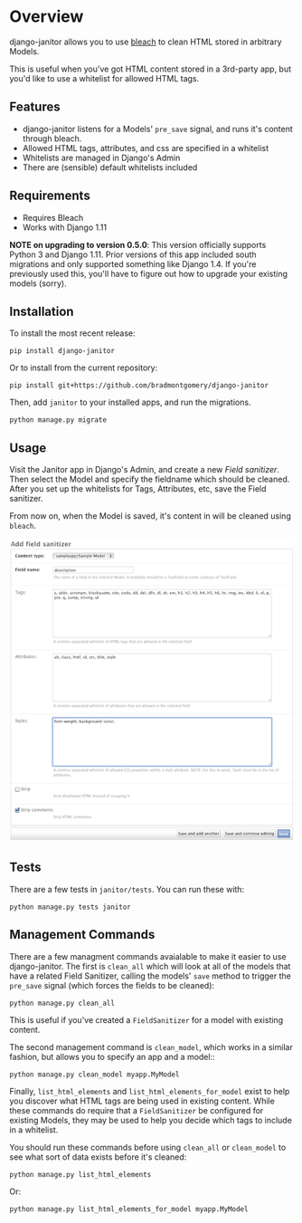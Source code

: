 Overview
========

django-janitor allows you to use [bleach](https://bleach.readthedocs.io/)
to clean HTML stored in arbitrary Models.

This is useful when you've got HTML content stored in a 3rd-party app, but
you'd like to use a whitelist for allowed HTML tags.

## Features

* django-janitor listens for a Models' `pre_save` signal, and runs it's content
  through bleach.
* Allowed HTML tags, attributes, and css are specified in a whitelist
* Whitelists are managed in Django's Admin
* There are (sensible) default whitelists included

## Requirements

* Requires Bleach
* Works with Django 1.11

**NOTE on upgrading to version 0.5.0**: This version officially supports
Python 3 and  Django 1.11. Prior versions of this app included south migrations
and only supported something like Django 1.4. If you're previously used this,
you'll have to figure out how to upgrade your existing models (sorry).

## Installation

To install the most recent release:

    pip install django-janitor

Or to install from the current repository:

    pip install git+https://github.com/bradmontgomery/django-janitor

Then, add `janitor` to your installed apps, and run the migrations.

    python manage.py migrate


## Usage

Visit the Janitor app in Django's Admin, and create a new *Field sanitizer*.
Then select the Model and specify the fieldname which should be cleaned. After
you set up the whitelists for Tags, Attributes, etc, save the Field sanitizer.

From now on, when the Model is saved, it's content in will be cleaned using `bleach`.

![screensho](https://raw.githubusercontent.com/bradmontgomery/django-janitor/master/screenshot.png)


## Tests

There are a few tests in `janitor/tests`. You can run these with:

    python manage.py tests janitor


## Management Commands

There are a few managment commands avaialable to make it easier to use
django-janitor. The first is `clean_all` which will look at all of the models
that have a related Field Sanitizer, calling the models' `save` method to
trigger the `pre_save` signal (which forces the fields
to be cleaned):

    python manage.py clean_all

This is useful if you've created a `FieldSanitizer` for a model with
existing content.

The second management command is `clean_model`, which works in a similar
fashion, but allows you to specify an app and a model::

    python manage.py clean_model myapp.MyModel

Finally, `list_html_elements` and `list_html_elements_for_model` exist to
help you discover what HTML tags are being used in existing content. While
these commands do require that a `FieldSanitizer` be configured for existing
Models, they may be used to help you decide which tags to include in a
whitelist.

You should run these commands before using `clean_all` or `clean_model` to
see what sort of data exists before it's cleaned:

    python manage.py list_html_elements

Or:

    python manage.py list_html_elements_for_model myapp.MyModel

